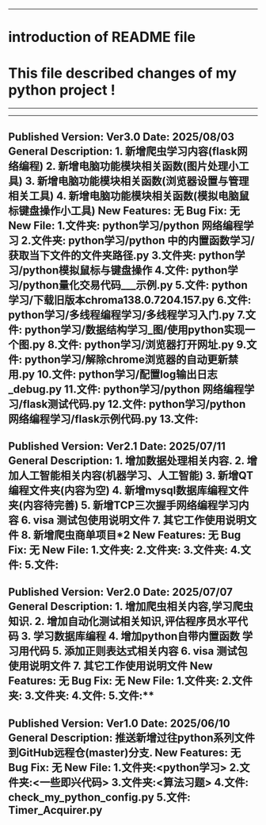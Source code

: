 
-------------------------------------------------------------------------------------------------------------
# introduction of README file
# This file described changes of my python project !
-------------------------------------------------------------------------------------------------------------

-------------------------------------------------------------------------------------------------------------
Published Version: Ver3.0   Date: 2025/08/03
General Description:
    1. 新增爬虫学习内容(flask网络编程)
    2. 新增电脑功能模块相关函数(图片处理小工具)
    3. 新增电脑功能模块相关函数(浏览器设置与管理相关工具)
    4. 新增电脑功能模块相关函数(模拟电脑鼠标键盘操作小工具)
New Features:
    无
Bug Fix:
    无
New File:
    1.文件夹: python学习/python 网络编程学习
    2.文件夹: python学习/python 中的内置函数学习/获取当下文件的文件夹路径.py
    3.文件夹: python学习/python模拟鼠标与键盘操作
    4.文件: python学习/python量化交易代码___示例.py
    5.文件: python学习/下载旧版本chroma138.0.7204.157.py
    6.文件: python学习/多线程编程学习/多线程学习入门.py
    7.文件: python学习/数据结构学习_图/使用python实现一个图.py
    8.文件: python学习/浏览器打开网址.py
    9.文件: python学习/解除chrome浏览器的自动更新禁用.py
    10.文件: python学习/配置log输出日志_debug.py
    11.文件: python学习/python 网络编程学习/flask测试代码.py
    12.文件: python学习/python 网络编程学习/flask示例代码.py
    13.文件: 
-------------------------------------------------------------------------------------------------------------
Published Version: Ver2.1   Date: 2025/07/11
General Description:
    1. 增加数据处理相关内容.
    2. 增加人工智能相关内容(机器学习、人工智能)
    3. 新增QT编程文件夹(内容为空)
    4. 新增mysql数据库编程文件夹(内容待完善)
    5. 新增TCP三次握手网络编程学习内容
    6. visa 测试包使用说明文件
    7. 其它工作使用说明文件
    8. 新增爬虫商单项目*2
New Features:
    无
Bug Fix:
    无
New File:
    1.文件夹:
    2.文件夹:
    3.文件夹:
    4.文件: 
    5.文件:
-------------------------------------------------------------------------------------------------------------
Published Version: Ver2.0   Date: 2025/07/07
General Description:
    1. 增加爬虫相关内容,学习爬虫知识.
    2. 增加自动化测试相关知识,评估程序员水平代码
    3. 学习数据库编程
    4. 增加python自带内置函数 学习用代码
    5. 添加正则表达式相关内容
    6. visa 测试包使用说明文件
    7. 其它工作使用说明文件
New Features:
    无
Bug Fix:
    无
New File:
    1.文件夹:
    2.文件夹:
    3.文件夹:
    4.文件: 
    5.文件:**
-------------------------------------------------------------------------------------------------------------
Published Version: Ver1.0   Date: 2025/06/10
General Description:
    推送新增过往python系列文件到GitHub远程仓(master)分支.
New Features:
    无
Bug Fix:
    无
New File:
    1.文件夹:<python学习>
    2.文件夹:<一些即兴代码>
    3.文件夹:<算法习题>
    4.文件: check_my_python_config.py
    5.文件: Timer_Acquirer.py
-------------------------------------------------------------------------------------------------------------
    

